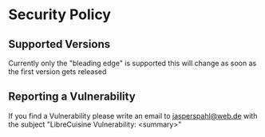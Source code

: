 # Security Policy

## Supported Versions
<!--Use this section to tell people about which versions of your project are
currently being supported with security updates.-->
Currently only the "bleading edge" is supported this will change as soon as the first version gets released
<!--
| Version | Supported          |
| ------- | ------------------ |
| 5.1.x   | :white_check_mark: |
| 5.0.x   | :x:                |
| 4.0.x   | :white_check_mark: |
| < 4.0   | :x:                |
-->

## Reporting a Vulnerability

If you find a Vulnerability please write an email to [jasperspahl@web.de](mailto:jasperspahl@web.de) with the subject "LibreCuisine Vulnerability: \<summary\>"
